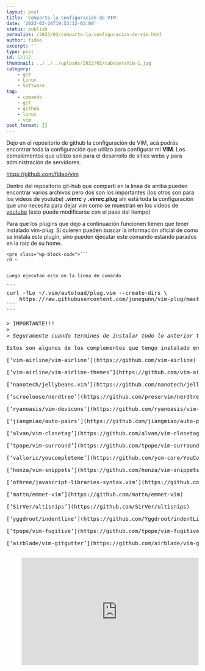 ```yaml
---
layout: post
title: 'Comparto la configuración de VIM'
date: '2023-03-24T19:53:12-03:00'
status: publish
permalink: /2023/03/comparto-la-configuracion-de-vim.html
author: fideo
excerpt: ''
type: post
id: 52117
thumbnail: ../../../uploads/2022/02/cabeceraVim-1.jpg
category:
    - git
    - Linux
    - Software
tag:
    - comando
    - git
    - github
    - linux
    - vim
post_format: []
---
```

Dejo en el repositorio de github la configuración de VIM, acá podrás encontrar toda la configuración que utilizo para configurar mi **VIM**. Los complementos que utilizo son para el desarrollo de sitios webs y para administración de servidores.

<https://github.com/fideo/vim>

Dentro del repositorio git-hub que compartí en la linea de arriba pueden encontrar varios archivos pero dos son los importantes (los otros son para los videos de youtube) **.vimrc** y **.vimrc.plug** ahí está toda la configuración que uno necesita para dejar vim como se muestran en los videos de [youtube](https://www.youtube.com/@FedericoMazzei/videos) (esto puede modificarse con el paso del tiempo)

Para que los plugins que dejo a continuación funcionen tienen que tener instalado vim-plug. Si quieren pueden buscar la información oficial de como se instala este plugin, sino pueden ejecutar este comando estando parados en la raiz de su home.

```
<pre class="wp-block-code">```
cd ~
```
```

Luego ejecutan esto en la linea de comando

```
<pre class="wp-block-code">```
curl -fLo ~/.vim/autoload/plug.vim --create-dirs \
    https://raw.githubusercontent.com/junegunn/vim-plug/master/plug.vim
```
```

> IMPORTANTE!!!
> 
> <cite>Seguramente cuando termines de instalar todo lo anterior te vas a encontrar con un mensaje de error de vim-youcompleteme no te preocupes, [en este link de dejo como solucionarlo.](https://www.federicomazzei.com.ar/blog/2023/03/vim-youcompleteme/)</cite>

Estos son algunos de los complementos que tengo instalado en mi **VIM** que utilizo habitualmente:

[‘vim-airline/vim-airline’](https://github.com/vim-airline)  
  
[‘vim-airline/vim-airline-themes’](https://github.com/vim-airline/vim-airline-themes)  
  
[‘nanotech/jellybeans.vim’](https://github.com/nanotech/jellybeans.vim)  
  
[‘scrooloose/nerdtree’](https://github.com/preservim/nerdtree)  
  
[‘ryanoasis/vim-devicons’](https://github.com/ryanoasis/vim-devicons)  
  
[‘jiangmiao/auto-pairs’](https://github.com/jiangmiao/auto-pairs)  
  
[‘alvan/vim-closetag’](https://github.com/alvan/vim-closetag)  
  
[‘tpope/vim-surround’](https://github.com/tpope/vim-surround)  
  
[‘valloric/youcompleteme’](https://github.com/ycm-core/YouCompleteMe)  
  
[‘honza/vim-snippets’](https://github.com/honza/vim-snippets)  
  
[‘othree/javascript-libraries-syntax.vim’](https://github.com/othree/javascript-libraries-syntax.vim)  
  
[‘mattn/emmet-vim’](https://github.com/mattn/emmet-vim)  
  
[‘SirVer/ultisnips’](https://github.com/SirVer/ultisnips)  
  
[‘yggdroot/indentline’](https://github.com/Yggdroot/indentLine)  
  
[‘tpope/vim-fugitive’](https://github.com/tpope/vim-fugitive)  
  
[‘airblade/vim-gitgutter’](https://github.com/airblade/vim-gitgutter)

<figure class="wp-block-embed is-type-video is-provider-youtube wp-block-embed-youtube wp-embed-aspect-16-9 wp-has-aspect-ratio"><div class="wp-block-embed__wrapper"><iframe allow="accelerometer; autoplay; clipboard-write; encrypted-media; gyroscope; picture-in-picture; web-share" allowfullscreen="" frameborder="0" height="281" loading="lazy" referrerpolicy="strict-origin-when-cross-origin" src="https://www.youtube.com/embed/UlX5b6NDet8?feature=oembed" title="Comparto la configuración de VIM" width="500"></iframe></div></figure>
